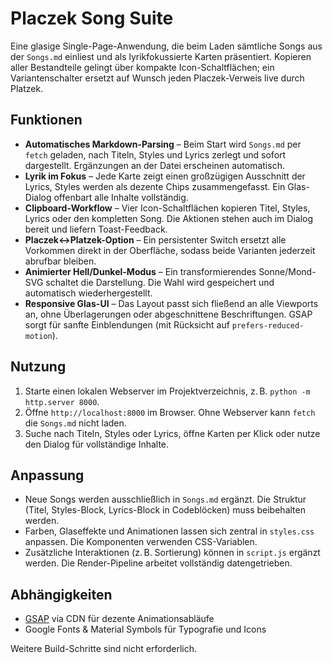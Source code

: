 # Placzek Song Suite

Eine glasige Single-Page-Anwendung, die beim Laden sämtliche Songs aus der `Songs.md` einliest und als lyrikfokussierte Karten präsentiert. Kopieren aller Bestandteile gelingt über kompakte Icon-Schaltflächen; ein Variantenschalter ersetzt auf Wunsch jeden Placzek-Verweis live durch Platzek.

## Funktionen

- **Automatisches Markdown-Parsing** – Beim Start wird `Songs.md` per `fetch` geladen, nach Titeln, Styles und Lyrics zerlegt und sofort dargestellt. Ergänzungen an der Datei erscheinen automatisch.
- **Lyrik im Fokus** – Jede Karte zeigt einen großzügigen Ausschnitt der Lyrics, Styles werden als dezente Chips zusammengefasst. Ein Glas-Dialog offenbart alle Inhalte vollständig.
- **Clipboard-Workflow** – Vier Icon-Schaltflächen kopieren Titel, Styles, Lyrics oder den kompletten Song. Die Aktionen stehen auch im Dialog bereit und liefern Toast-Feedback.
- **Placzek↔Platzek-Option** – Ein persistenter Switch ersetzt alle Vorkommen direkt in der Oberfläche, sodass beide Varianten jederzeit abrufbar bleiben.
- **Animierter Hell/Dunkel-Modus** – Ein transformierendes Sonne/Mond-SVG schaltet die Darstellung. Die Wahl wird gespeichert und automatisch wiederhergestellt.
- **Responsive Glas-UI** – Das Layout passt sich fließend an alle Viewports an, ohne Überlagerungen oder abgeschnittene Beschriftungen. GSAP sorgt für sanfte Einblendungen (mit Rücksicht auf `prefers-reduced-motion`).

## Nutzung

1. Starte einen lokalen Webserver im Projektverzeichnis, z. B. `python -m http.server 8000`.
2. Öffne `http://localhost:8000` im Browser. Ohne Webserver kann `fetch` die `Songs.md` nicht laden.
3. Suche nach Titeln, Styles oder Lyrics, öffne Karten per Klick oder nutze den Dialog für vollständige Inhalte.

## Anpassung

- Neue Songs werden ausschließlich in `Songs.md` ergänzt. Die Struktur (Titel, Styles-Block, Lyrics-Block in Codeblöcken) muss beibehalten werden.
- Farben, Glaseffekte und Animationen lassen sich zentral in `styles.css` anpassen. Die Komponenten verwenden CSS-Variablen.
- Zusätzliche Interaktionen (z. B. Sortierung) können in `script.js` ergänzt werden. Die Render-Pipeline arbeitet vollständig datengetrieben.

## Abhängigkeiten

- [GSAP](https://greensock.com/gsap/) via CDN für dezente Animationsabläufe
- Google Fonts & Material Symbols für Typografie und Icons

Weitere Build-Schritte sind nicht erforderlich.
